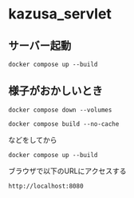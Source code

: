 # kazusa_servlet

## サーバー起動

```
docker compose up --build
```

## 様子がおかしいとき


```
docker compose down --volumes
```

```
docker compose build --no-cache
```

などをしてから

```
docker compose up --build
```

ブラウザで以下のURLにアクセスする
```
http://localhost:8080
```
